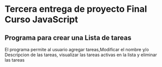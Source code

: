 # Tercera entrega de proyecto Final Curso JavaScript

## Programa para crear una Lista de tareas
El programa permite al usuario agregar tareas,Modificar el nombre  y/o Descripcion de las tareas, visualizar las tareas activas en la lista  y eliminar las tareas 

